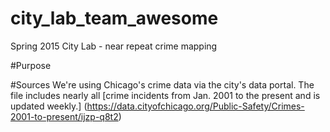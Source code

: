 # city_lab_team_awesome
Spring 2015 City Lab - near repeat crime mapping

#Purpose

#Sources
We're using Chicago's crime data via the city's data portal. The file includes nearly all [crime incidents from Jan. 2001 to the present and is updated weekly.] (https://data.cityofchicago.org/Public-Safety/Crimes-2001-to-present/ijzp-q8t2)

